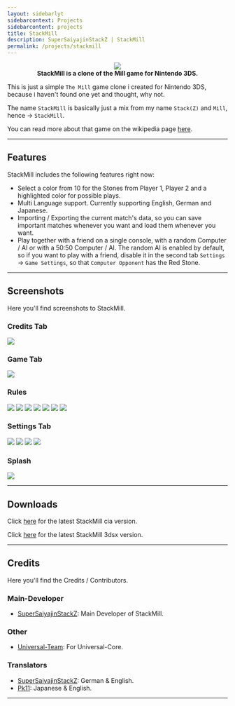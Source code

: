 ```yaml
---
layout: sidebarlyt
sidebarcontext: Projects
sidebarcontent: projects
title: StackMill
description: SuperSaiyajinStackZ | StackMill
permalink: /projects/stackmill
---
```


<p align="center">
	<a href="https://github.com/SuperSaiyajinStackZ/StackMill/releases/latest"><img src="/assets/images/stackmill/banner.png"></a><br>
	<b>StackMill is a clone of the Mill game for Nintendo 3DS.</b>
</p>

This is just a simple `The Mill` game clone i created for Nintendo 3DS, because i haven't found one yet and thought, why not.

The name `StackMill` is basically just a mix from my name `Stack(Z)` and `Mill`, hence -> `StackMill`.

You can read more about that game on the wikipedia page [here](https://en.wikipedia.org/wiki/Nine_men%27s_morris).
<hr>

## Features
StackMill includes the following features right now:

- Select a color from 10 for the Stones from Player 1, Player 2 and a highlighted color for possible plays.
- Multi Language support. Currently supporting English, German and Japanese.
- Importing / Exporting the current match's data, so you can save important matches whenever you want and load them whenever you want.
- Play together with a friend on a single console, with a random Computer / AI or with a 50:50 Computer / AI. The random AI is enabled by default, so if you want to play with a friend, disable it in the second tab `Settings` -> `Game Settings`, so that `Computer Opponent` has the Red Stone.
<hr>

## Screenshots
Here you'll find screenshots to StackMill.

### Credits Tab
![](/assets/images/stackmill/creditsTab.png)

### Game Tab
![](/assets/images/stackmill/gameTab.png)

### Rules
![](/assets/images/stackmill/rules1.png)
![](/assets/images/stackmill/rules2.png)
![](/assets/images/stackmill/rules3.png)
![](/assets/images/stackmill/rules4.png)
![](/assets/images/stackmill/rules5.png)
![](/assets/images/stackmill/rules6.png)
![](/assets/images/stackmill/rules7.png)

### Settings Tab
![](/assets/images/stackmill/settingsTabMain.png)
![](/assets/images/stackmill/settingsTabGameSettings.png)
![](/assets/images/stackmill/settingsTabLanguage.png)
![](/assets/images/stackmill/settingsTabImportExport.png)

### Splash
![](/assets/images/stackmill/splash.png)
<hr>

## Downloads
Click [here](https://github.com/SuperSaiyajinStackZ/StackMill/releases/latest/download/StackMill.cia) for the latest StackMill cia version.

Click [here](https://github.com/SuperSaiyajinStackZ/StackMill/releases/latest/download/StackMill.3dsx) for the latest StackMill 3dsx version.
<hr>

## Credits
Here you'll find the Credits / Contributors.

### Main-Developer
- [SuperSaiyajinStackZ](https://github.com/SuperSaiyajinStackZ): Main Developer of StackMill.

### Other
- [Universal-Team](https://github.com/Universal-Team): For Universal-Core.

### Translators
- [SuperSaiyajinStackZ](https://github.com/SuperSaiyajinStackZ): German & English.
- [Pk11](https://github.com/Epicpkmn11): Japanese & English.
<hr>